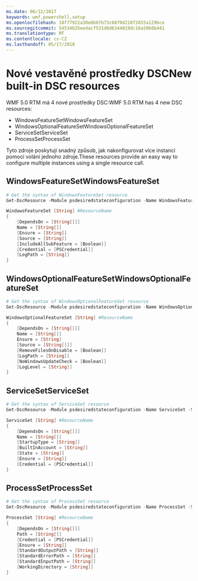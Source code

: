 ```yaml
---
ms.date: 06/12/2017
keywords: wmf,powershell,setup
ms.openlocfilehash: 18f77922a30e8b6fb73c08f0d218f2655a129bce
ms.sourcegitcommit: 54534635eedacf531d8d6344019dc16a50b8b441
ms.translationtype: MT
ms.contentlocale: cs-CZ
ms.lasthandoff: 05/17/2018
---
```

# <a name="new-built-in-dsc-resources"></a><span data-ttu-id="ff5d6-102">Nové vestavěné prostředky DSC</span><span class="sxs-lookup"><span data-stu-id="ff5d6-102">New built-in DSC resources</span></span>

<span data-ttu-id="ff5d6-103">WMF 5.0 RTM má 4 nové prostředky DSC:</span><span class="sxs-lookup"><span data-stu-id="ff5d6-103">WMF 5.0 RTM has 4 new DSC resources:</span></span>
* <span data-ttu-id="ff5d6-104">WindowsFeatureSet</span><span class="sxs-lookup"><span data-stu-id="ff5d6-104">WindowsFeatureSet</span></span>
* <span data-ttu-id="ff5d6-105">WindowsOptionalFeatureSet</span><span class="sxs-lookup"><span data-stu-id="ff5d6-105">WindowsOptionalFeatureSet</span></span>
* <span data-ttu-id="ff5d6-106">ServiceSet</span><span class="sxs-lookup"><span data-stu-id="ff5d6-106">ServiceSet</span></span>
* <span data-ttu-id="ff5d6-107">ProcessSet</span><span class="sxs-lookup"><span data-stu-id="ff5d6-107">ProcessSet</span></span>

<span data-ttu-id="ff5d6-108">Tyto zdroje poskytují snadný způsob, jak nakonfigurovat více instancí pomocí volání jednoho zdroje.</span><span class="sxs-lookup"><span data-stu-id="ff5d6-108">These resources provide an easy way to configure multiple instances using a single resource call.</span></span>

## <a name="windowsfeatureset"></a><span data-ttu-id="ff5d6-109">WindowsFeatureSet</span><span class="sxs-lookup"><span data-stu-id="ff5d6-109">WindowsFeatureSet</span></span>

```powershell
# Get the syntax of WindowsFeatureSet resource
Get-DscResource -Module psdesiredstateconfiguration -Name WindowsFeatureSet -Syntax

WindowsFeatureSet [String] #ResourceName
{
    [DependsOn = [String[]]]
    Name = [String[]]
    [Ensure = [String]]
    [Source = [String]]
    [IncludeAllSubFeature = [Boolean]]
    [Credential = [PSCredential]]
    [LogPath = [String]]
}
```

## <a name="windowsoptionalfeatureset"></a><span data-ttu-id="ff5d6-110">WindowsOptionalFeatureSet</span><span class="sxs-lookup"><span data-stu-id="ff5d6-110">WindowsOptionalFeatureSet</span></span>

```powershell
# Get the syntax of WindowsOptionalFeatureSet resource
Get-DscResource -Module psdesiredstateconfiguration -Name WindowsOptionalFeatureSet -Syntax

WindowsOptionalFeatureSet [String] #ResourceName
{
    [DependsOn = [String[]]]
    Name = [String[]]
    Ensure = [String]
    [Source = [String[]]]
    [RemoveFilesOnDisable = [Boolean]]
    [LogPath = [String]]
    [NoWindowsUpdateCheck = [Boolean]]
    [LogLevel = [String]]
}
```

## <a name="serviceset"></a><span data-ttu-id="ff5d6-111">ServiceSet</span><span class="sxs-lookup"><span data-stu-id="ff5d6-111">ServiceSet</span></span>

```powershell
# Get the syntax of ServiceSet resource
Get-DscResource -Module psdesiredstateconfiguration -Name ServiceSet -Syntax

ServiceSet [String] #ResourceName
{
    [DependsOn = [String[]]]
    Name = [String[]]
    [StartupType = [String]]
    [BuiltInAccount = [String]]
    [State = [String]]
    [Ensure = [String]]
    [Credential = [PSCredential]]
}
```

## <a name="processset"></a><span data-ttu-id="ff5d6-112">ProcessSet</span><span class="sxs-lookup"><span data-stu-id="ff5d6-112">ProcessSet</span></span>

```powershell
# Get the syntax of ProcessSet resource
Get-DscResource -Module psdesiredstateconfiguration -Name ProcessSet -Syntax

ProcessSet [String] #ResourceName
{
    [DependsOn = [String[]]]
    Path = [String[]]
    [Credential = [PSCredential]]
    [Ensure = [String]]
    [StandardOutputPath = [String]]
    [StandardErrorPath = [String]]
    [StandardInputPath = [String]]
    [WorkingDirectory = [String]]
}
```
